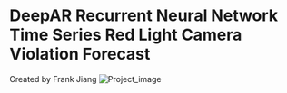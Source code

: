 # DeepAR Recurrent Neural Network Time Series Red Light Camera Violation Forecast
Created by Frank Jiang
![Project_image](https://softcrylic.com/wp-content/uploads/2019/09/data-science-in-the-cloud-amazon-sagemaker.jpg)
